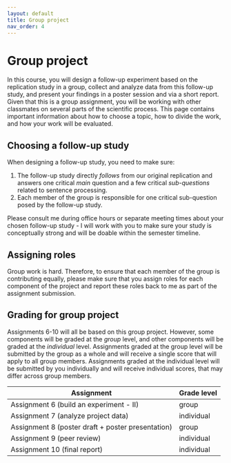 ```yaml
---
layout: default
title: Group project
nav_order: 4
---
```


# Group project

In this course, you will design a follow-up experiment based on the replication study in a group, collect and analyze data from this follow-up study, and present your findings in a poster session and via a short report. Given that this is a group assignment, you will be working with other classmates on several parts of the scientific process. This page contains important information about how to choose a topic, how to divide the work, and how your work will be evaluated.

## Choosing a follow-up study

When designing a follow-up study, you need to make sure:

1. The follow-up study directly *follows* from our original replication and answers one critical *main* question and a few critical *sub-questions* related to sentence processing.
2. Each member of the group is responsible for one critical sub-question posed by the follow-up study.

Please consult me during office hours or separate meeting times about your chosen follow-up study - I will work with you to make sure your study is conceptually strong and will be doable within the semester timeline.

## Assigning roles

Group work is hard. Therefore, to ensure that each member of the group is contributing equally, please make sure that you assign roles for each component of the project and report these roles back to me as part of the assignment submission.

## Grading for group project

Assignments 6-10 will all be based on this group project. However, some components will be graded at the *group* level, and other components will be graded at the *individual* level. Assignments graded at the group level will be submitted by the group as a whole and will receive a single score that will apply to all group members. Assignments graded at the individual level will be submitted by you individually and will receive individual scores, that may differ across group members.

<table>
    <thead>
        <tr>
            <th>Assignment</th>
            <th>Grade level</th>
        </tr>
    </thead>
    <tbody>
        <tr><td>Assignment 6 (build an experiment - II)</td><td>group</td></tr>
        <tr><td>Assignment 7 (analyze project data)</td><td>individual</td></tr>
        <tr><td>Assignment 8 (poster draft + poster presentation)</td><td>group</td></tr>
        <tr><td>Assignment 9 (peer review)</td><td>individual</td></tr>
        <tr><td>Assignment 10 (final report)</td><td>individual</td></tr>
    </tbody>
</table>

